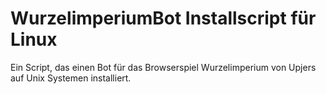 # WurzelimperiumBot Installscript für Linux
Ein Script, das einen Bot für das Browserspiel Wurzelimperium von Upjers auf Unix Systemen installiert.


